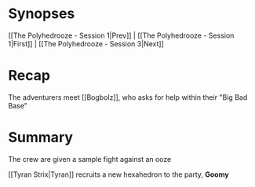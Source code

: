 # Synopses

[[The Polyhedrooze - Session 1|Prev]] | [[The Polyhedrooze - Session 1|First]] | [[The Polyhedrooze - Session 3|Next]]

# Recap
The adventurers meet [[Bogbolz]], who asks for help within their "Big Bad Base"

# Summary
The crew are given a sample fight against an ooze

[[Tyran Strix|Tyran]] recruits a new hexahedron to the party, **Goomy**